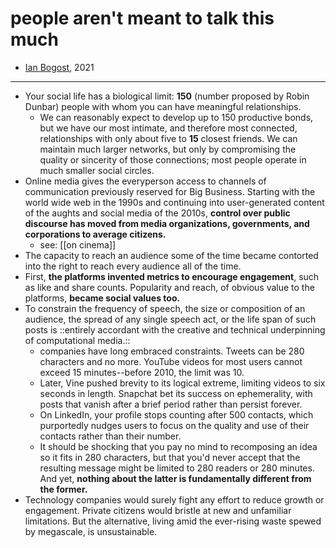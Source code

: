 # people aren't meant to talk this much

- [Ian Bogost](https://www.theatlantic.com/technology/archive/2021/10/fix-facebook-making-it-more-like-google/620456/), 2021

- ---

- Your social life has a biological limit: **150** (number proposed by Robin Dunbar) people with whom you can have meaningful relationships.
    - We can reasonably expect to develop up to 150 productive bonds, but we have our most intimate, and therefore most connected, relationships with only about five to **15** closest friends. We can maintain much larger networks, but only by compromising the quality or sincerity of those connections; most people operate in much smaller social circles.
- Online media gives the everyperson access to channels of communication previously reserved for Big Business. Starting with the world wide web in the 1990s and continuing into user-generated content of the aughts and social media of the 2010s, **control over public discourse has moved from media organizations, governments, and corporations to average citizens.**
    - see: [[on cinema]]
- The capacity to reach an audience some of the time became contorted into the right to reach every audience all of the time.
- First, **the platforms invented metrics to encourage engagement**, such as like and share counts. Popularity and reach, of obvious value to the platforms, **became social values too.**
- To constrain the frequency of speech, the size or composition of an audience, the spread of any single speech act, or the life span of such posts is ::entirely accordant with the creative and technical underpinning of computational media.::
    - companies have long embraced constraints. Tweets can be 280 characters and no more. YouTube videos for most users cannot exceed 15 minutes--before 2010, the limit was 10.
    - Later, Vine pushed brevity to its logical extreme, limiting videos to six seconds in length. Snapchat bet its success on ephemerality, with posts that vanish after a brief period rather than persist forever.
    - On LinkedIn, your profile stops counting after 500 contacts, which purportedly nudges users to focus on the quality and use of their contacts rather than their number.
    - It should be shocking that you pay no mind to recomposing an idea so it fits in 280 characters, but that you'd never accept that the resulting message might be limited to 280 readers or 280 minutes. And yet, **nothing about the latter is fundamentally different from the former.**
- Technology companies would surely fight any effort to reduce growth or engagement. Private citizens would bristle at new and unfamiliar limitations. But the alternative, living amid the ever-rising waste spewed by megascale, is unsustainable.

